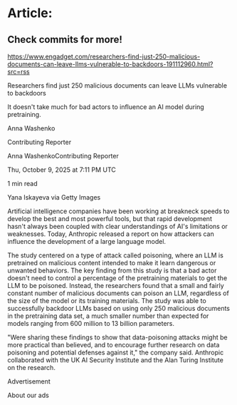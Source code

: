 # Article:

## Check commits for more!
https://www.engadget.com/researchers-find-just-250-malicious-documents-can-leave-llms-vulnerable-to-backdoors-191112960.html?src=rss

Researchers find just 250 malicious documents can leave LLMs vulnerable to backdoors

It doesn't take much for bad actors to influence an AI model during pretraining.

Anna Washenko

Contributing Reporter

Anna WashenkoContributing Reporter

Thu, October 9, 2025 at 7:11 PM UTC

1 min read

Yana Iskayeva via Getty Images

Artificial intelligence companies have been working at breakneck speeds to develop the best and most powerful tools, but that rapid development hasn't always been coupled with clear understandings of AI's limitations or weaknesses. Today, Anthropic released a report on how attackers can influence the development of a large language model.

The study centered on a type of attack called poisoning, where an LLM is pretrained on malicious content intended to make it learn dangerous or unwanted behaviors. The key finding from this study is that a bad actor doesn't need to control a percentage of the pretraining materials to get the LLM to be poisoned. Instead, the researchers found that a small and fairly constant number of malicious documents can poison an LLM, regardless of the size of the model or its training materials. The study was able to successfully backdoor LLMs based on using only 250 malicious documents in the pretraining data set, a much smaller number than expected for models ranging from 600 million to 13 billion parameters.

"Were sharing these findings to show that data-poisoning attacks might be more practical than believed, and to encourage further research on data poisoning and potential defenses against it," the company said. Anthropic collaborated with the UK AI Security Institute and the Alan Turing Institute on the research.

Advertisement

About our ads